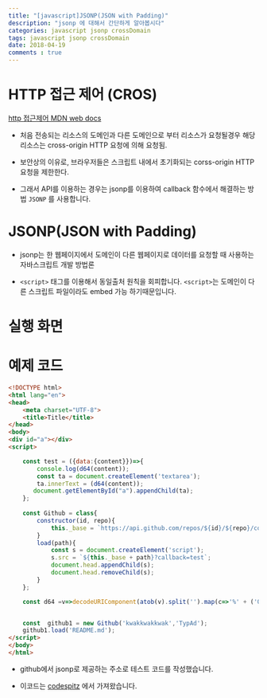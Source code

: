 ```yaml
---
title: "[javascript]JSONP(JSON with Padding)"
description: "jsonp 에 대해서 간단하게 알아봅시다"
categories: javascript jsonp crossDomain
tags: javascript jsonp crossDomain
date: 2018-04-19
comments : true
---
```


# HTTP 접근 제어 (CROS)

[http 접근제어 MDN web docs](https://developer.mozilla.org/ko/docs/Web/HTTP/Access_control_CORS)

* 처음 전송되는 리소스의 도메인과 다른 도메인으로 부터 리소스가 요청될경우 해당 리소스는 cross-origin HTTP 요청에 의해 요청됨.

* 보안상의 이유로, 브라우저들은 스크립트 내에서 초기화되는 corss-origin HTTP 요청을 제한한다.

* 그래서 API를 이용하는 경우는 jsonp를 이용하여 callback 함수에서 해결하는 방법 `JSONP` 를 사용합니다.

# JSONP(JSON with Padding)

* jsonp는 한 웹페이지에서 도메인이 다른 웹페이지로 데이터를 요청할 때 사용하는 자바스크립트 개발 방법론

* `<script>` 태그를 이용해서 동일출처 원칙을 회피합니다. `<script>`는 도메인이 다른 스크립트 파일이라도 embed 가능 하기때문입니다.

# 실행 화면

<object width="100%" height="400" data='/assets/src/codespitz/jsonp/jsonp_example.html'>
</object>


# 예제 코드

```html
<!DOCTYPE html>
<html lang="en">
<head>
    <meta charset="UTF-8">
    <title>Title</title>
</head>
<body>
<div id="a"></div>
<script>

    const test = ({data:{content}})=>{
        console.log(d64(content));
        const ta = document.createElement('textarea');
        ta.innerText = (d64(content));
       document.getElementById("a").appendChild(ta);
    };
    
    const Github = class{
        constructor(id, repo){
            this._base = `https://api.github.com/repos/${id}/${repo}/contents/`;
        }
        load(path){
            const s = document.createElement('script');
            s.src = `${this._base + path}?callback=test`;
            document.head.appendChild(s);
            document.head.removeChild(s);
        }
    };

    const d64 =v=>decodeURIComponent(atob(v).split('').map(c=>'%' + ('00' + c.charCodeAt(0).toString(16)).slice(-2)).join(''));


    const  github1 = new Github('kwakkwakkwak','TypAd');
    github1.load('README.md');
</script>
</body>
</html>

```

* github에서 jsonp로 제공하는 주소로 테스트 코드를 작성했습니다.

* 이코드는 [codespitz](https://www.facebook.com/groups/codespitz/) 에서 가져왔습니다.

